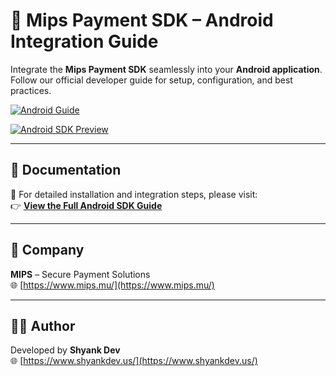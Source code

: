 # 🤖 Mips Payment SDK – Android Integration Guide

Integrate the **Mips Payment SDK** seamlessly into your **Android application**.  
Follow our official developer guide for setup, configuration, and best practices.

[![Android Guide](https://img.shields.io/badge/Android_Guide-View_Now-blue?style=for-the-badge&logo=android)](https://www.shyankdev.us/blogs/mipsPayment/android)

[![Android SDK Preview](https://www.shyankdev.us/images/androidThumbnail.jpg)](https://www.shyankdev.us/blogs/mipsPayment/android)

---

## 📘 Documentation

📄 For detailed installation and integration steps, please visit:  
👉 **[View the Full Android SDK Guide](https://www.shyankdev.us/blogs/mipsPayment/android)**

---

## 🏢 Company

**MIPS** – Secure Payment Solutions  
🌐 [https://www.mips.mu/](https://www.mips.mu/)

---

## 🧑‍💻 Author

Developed by **Shyank Dev**  
🌐 [https://www.shyankdev.us/](https://www.shyankdev.us/)
